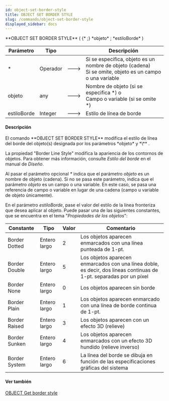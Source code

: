 ```yaml
---
id: object-set-border-style
title: OBJECT SET BORDER STYLE
slug: /commands/object-set-border-style
displayed_sidebar: docs
---
```


<!--REF #_command_.OBJECT SET BORDER STYLE.Syntax-->**OBJECT SET BORDER STYLE** ( {* ;} *objeto* ; *estiloBorde* )<!-- END REF-->
<!--REF #_command_.OBJECT SET BORDER STYLE.Params-->
| Parámetro | Tipo |  | Descripción |
| --- | --- | --- | --- |
| * | Operador | &#x1F852; | Si se especifica, objeto es un nombre de objeto (cadena)<br/>Si se omite, objeto es un campo o una variable |
| objeto | any | &#x1F852; | Nombre de objeto (si se especifica *) o <br/>Campo o variable (si se omite *) |
| estiloBorde | Integer | &#x1F852; | Estilo de línea de borde |

<!-- END REF-->

#### Descripción 

<!--REF #_command_.OBJECT SET BORDER STYLE.Summary-->El comando **OBJECT SET BORDER STYLE** modifica el estilo de línea del borde del objeto(s) designada por los parámetros   *objeto* y *\** .<!-- END REF-->  
  
La propiedad "Border Line Style" modifica la apariencia de los contornos de objetos. Para obtener más información, consulte *Estilo del borde* en el manual de *Diseño*.  
  
Al pasar el parámetro opcional *\** indica que el parámetro *objeto* es un nombre de objeto (cadena). Si no se pasa este parámetro, indica que el parámetro *objeto* es un campo o una variable. En este caso, se pasa una referencia de campo o variable en lugar de una cadena (campo u variable de objeto únicamente).  
  
En el parámetro *estiloBorde*, pase el valor del estilo de la línea fronteriza que desea aplicar al objeto. Puede pasar una de las siguientes constantes, que se encuentra en el tema "*Propiedades de los objetos*":

| Constante     | Tipo         | Valor | Comentario                                                                                                          |
| ------------- | ------------ | ----- | ------------------------------------------------------------------------------------------------------------------- |
| Border Dotted | Entero largo | 2     | Los objetos aparecen enmarcados con una línea punteada de 1-pt.                                                     |
| Border Double | Entero largo | 5     | Los objetos aparecen enmarcados con una línea doble, es decir, dos líneas continuas de 1-pt. separadas por un píxel |
| Border None   | Entero largo | 0     | Los objetos aparecen sin borde                                                                                      |
| Border Plain  | Entero largo | 1     | Los objetos aparecen enmarcado con una línea de borde continua de 1-pt.                                             |
| Border Raised | Entero largo | 3     | Los objetos aparecen con un efecto 3D (relieve)                                                                     |
| Border Sunken | Entero largo | 4     | Los objetos aparecen enmarcados con un efecto 3D hundido (relieve inverso)                                          |
| Border System | Entero largo | 6     | La línea del borde se dibuja en función de las especificaciones gráficas del sistema                                |

#### Ver también 

[OBJECT Get border style](object-get-border-style.md)  